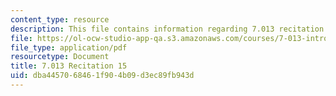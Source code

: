 ```yaml
---
content_type: resource
description: This file contains information regarding 7.013 recitation 15.
file: https://ol-ocw-studio-app-qa.s3.amazonaws.com/courses/7-013-introductory-biology-spring-2013/dba4457068461f904b09d3ec89fb943d_MIT7_013S12_Recitation_15.pdf
file_type: application/pdf
resourcetype: Document
title: 7.013 Recitation 15
uid: dba44570-6846-1f90-4b09-d3ec89fb943d
---
```

